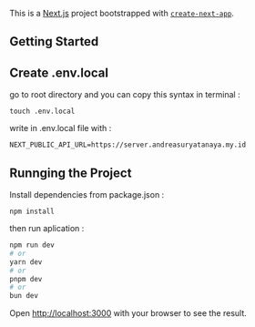 This is a [Next.js](https://nextjs.org) project bootstrapped with [`create-next-app`](https://nextjs.org/docs/app/api-reference/cli/create-next-app).

## Getting Started

## Create .env.local

go to root directory and you can copy this syntax in terminal :

```
touch .env.local
```

write in .env.local file with :

```
NEXT_PUBLIC_API_URL=https://server.andreasuryatanaya.my.id
```

## Runnging the Project

Install dependencies from package.json :

```
npm install
```

then run aplication :

```bash
npm run dev
# or
yarn dev
# or
pnpm dev
# or
bun dev
```

Open [http://localhost:3000](http://localhost:3000) with your browser to see the result.
